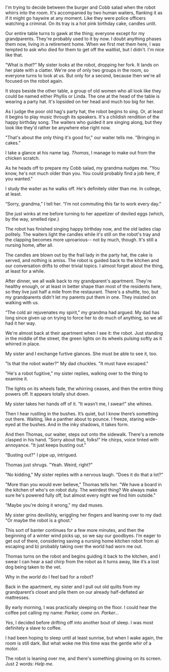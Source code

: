 I'm trying to decide between the burger and Cobb salad when the robot whirrs into the room. It's accompanied by two human waiters, flanking it as if it might go haywire at any moment. Like they were police officers watching a criminal. On its tray is a hot pink birthday cake, candles unlit.

Our entire table turns to gawk at the thing; everyone except for my grandparents. They're probably used to it by now. I doubt anything phases them now, living in a retirement home. When we first met them here, I was tempted to ask who died for them to get off the waitlist, but I didn't. I'm nice like that.

"What is *that*?" My sister looks at the robot, dropping her fork. It lands on her plate with a clatter. We're one of only two groups in the room, so everyone turns to look at us. But only for a second, because then we're all focused on the robot again.

It stops beside the other table, a group of old women who all look like they could be named either Phyllis or Linda. The one at the head of the table is wearing a party hat. It's lopsided on her head and much too big for her.

As I judge the poor old hag's party hat, the robot begins to sing. Or, at least it begins to play music through its speakers. It's a childish rendition of the happy birthday song. The waiters who guided it are singing along, but they look like they'd rather be anywhere else right now.

"That's about the only thing it's good for," our waiter tells me. "Bringing in cakes."

I take a glance at his name tag. *Thomas*, I manage to make out from the chicken scratch.

As he heads off to prepare my Cobb salad, my grandma nudges me. "You know, he's not much older than you. You could probably find a job here, if you wanted."

I study the waiter as he walks off. He's definitely older than me. In college, at least.

“Sorry, grandma,” I tell her. “I’m not commuting this far to work every day.”

She just winks at me before turning to her appetizer of deviled eggs (which, by the way, smelled *ripe*.)

The robot has finished singing happy birthday now, and the old ladies clap politely. The waiters light the candles while it's still on the robot's tray and the clapping becomes more uproarious-- not by much, though. It's still a nursing home, after all.

The candles are blown out by the frail lady in the party hat, the cake is served, and nothing is amiss. The robot is guided back to the kitchen and our conversation drifts to other trivial topics. I almost forget about the thing, at least for a while.

After dinner, we all walk back to my grandparent's apartment. They're healthy enough, or at least in better shape than most of the residents here, so they live just half a mile from the restaurant. There's a shuttle, too, but my grandparents didn't let my parents put them in one. They insisted on walking with us.

“The cold air rejuvenates my spirit,” my grandma had argued. My dad has long since given up on trying to force her to do much of anything, so we all had it her way.

We're almost back at their apartment when I see it: the robot. Just standing in the middle of the street, the green lights on its wheels pulsing softly as it whirred in place.

My sister and I exchange furtive glances. She must be able to see it, too.

"Is that the robot waiter?" My dad chuckles. "It must have escaped."

"He's a robot fugitive," my sister replies, walking over to the thing to examine it.

The lights on its wheels fade, the whirring ceases, and then the entire thing powers off. It appears totally shut down.

My sister takes her hands off of it. “It wasn’t me, I swear!” she whines.

Then I hear rustling in the bushes. It’s quiet, but I know there’s something out there. Waiting, like a panther about to pounce. I freeze, staring wide-eyed at the bushes. And in the inky shadows, it takes form.

And then Thomas, our waiter, steps out onto the sidewalk. There's a remote clasped in his hand. "Sorry about that, folks!" He chirps, voice tinted with annoyance. "It just keeps busting out."

"Busting out?" I pipe up, intrigued.

Thomas just shrugs. "Yeah. Weird, right?"

"No kidding," My sister replies with a nervous laugh. "Does it do that a lot?"

"More than you would ever believe," Thomas tells her. "We have a board in the kitchen of who's on robot duty. The weirdest thing? We always make sure he's powered fully off, but almost every night we find him outside."

"Maybe you're doing it wrong," my dad muses.

My sister grins devilishly, wriggling her fingers and leaning over to my dad: "Or maybe the robot is a ghost."

This sort of banter continues for a few more minutes, and then the beginning of a winter wind picks up, so we say our goodbyes. I’m eager to get out of there, considering saving a nursing home kitchen robot from a) escaping and b) probably taking over the world had worn me out. 

Thomas turns on the robot and begins guiding it back to the kitchen, and I swear I can hear a sad chirp from the robot as it turns away, like it’s a lost dog being taken to the vet.

Why in the *world* do I feel bad for a robot?

Back in the apartment, my sister and I pull out old quilts from my grandparent’s closet and pile them on our already half-deflated air mattresses.

By early morning, I was practically sleeping on the floor. I could hear the coffee pot calling my name: *Parker, come on. Parker…*

*Yes*, I decided before drifting off into another bout of sleep. I was most definitely a slave to coffee.

I had been hoping to sleep until at least sunrise, but when I wake again, the room is still dark. But what woke me this time was the gentle whir of a motor.

The robot is leaning over me, and there's something glowing on its screen. Just 2 words: *Help me.*